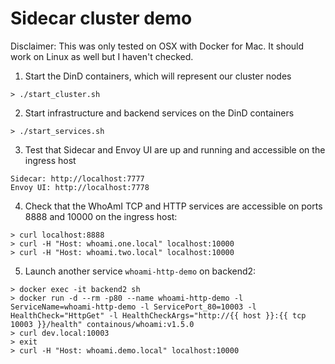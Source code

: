 # Sidecar cluster demo

Disclaimer: This was only tested on OSX with Docker for Mac. It should work on
Linux as well but I haven't checked.

1. Start the DinD containers, which will represent our cluster nodes
```shell
> ./start_cluster.sh
```

2. Start infrastructure and backend services on the DinD containers
```shell
> ./start_services.sh
```

3. Test that Sidecar and Envoy UI are up and running and accessible on the
ingress host
```
Sidecar: http://localhost:7777
Envoy UI: http://localhost:7778
```

4. Check that the WhoAmI TCP and HTTP services are accessible on ports 8888 and
10000 on the ingress host:
```shell
> curl localhost:8888
> curl -H "Host: whoami.one.local" localhost:10000
> curl -H "Host: whoami.two.local" localhost:10000
```

5. Launch another service `whoami-http-demo` on backend2:
```shell
> docker exec -it backend2 sh
> docker run -d --rm -p80 --name whoami-http-demo -l ServiceName=whoami-http-demo -l ServicePort_80=10003 -l HealthCheck="HttpGet" -l HealthCheckArgs="http://{{ host }}:{{ tcp 10003 }}/health" containous/whoami:v1.5.0
> curl dev.local:10003
> exit
> curl -H "Host: whoami.demo.local" localhost:10000
```